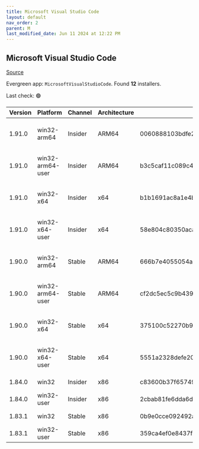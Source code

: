 ```yaml
---
title: Microsoft Visual Studio Code
layout: default
nav_order: 2
parent: M
last_modified_date: Jun 11 2024 at 12:22 PM
---
```


## Microsoft Visual Studio Code

[Source](https://code.visualstudio.com)

Evergreen app: `MicrosoftVisualStudioCode`. Found **12** installers.

Last check: 🟢

| Version | Platform         | Channel | Architecture | Sha256                                                           | URI                                                                                                                                                                                                                                                                                                            |
| ------- | ---------------- | ------- | ------------ | ---------------------------------------------------------------- | -------------------------------------------------------------------------------------------------------------------------------------------------------------------------------------------------------------------------------------------------------------------------------------------------------------- |
| 1.91.0  | win32-arm64      | Insider | ARM64        | 0060888103bdfe250a57dc1e4ceb63bd8aa859f7696faada931352f87f598f3a | [https://vscode.download.prss.microsoft.com/dbazure/download/insider/21decd9342dd2e14f2a7cd2883f84e6ff43ea0df/VSCodeSetup-arm64-1.91.0-insider.exe](https://vscode.download.prss.microsoft.com/dbazure/download/insider/21decd9342dd2e14f2a7cd2883f84e6ff43ea0df/VSCodeSetup-arm64-1.91.0-insider.exe)         |
| 1.91.0  | win32-arm64-user | Insider | ARM64        | b3c5caf11c089c4d88423d894472c406991b864c1eb7563ab1ec60ea3a0bf7be | [https://vscode.download.prss.microsoft.com/dbazure/download/insider/21decd9342dd2e14f2a7cd2883f84e6ff43ea0df/VSCodeUserSetup-arm64-1.91.0-insider.exe](https://vscode.download.prss.microsoft.com/dbazure/download/insider/21decd9342dd2e14f2a7cd2883f84e6ff43ea0df/VSCodeUserSetup-arm64-1.91.0-insider.exe) |
| 1.91.0  | win32-x64        | Insider | x64          | b1b1691ac8a1e4ba39d2789c4b619d531123901f8a0f1e73da3b22335f15b353 | [https://vscode.download.prss.microsoft.com/dbazure/download/insider/21decd9342dd2e14f2a7cd2883f84e6ff43ea0df/VSCodeSetup-x64-1.91.0-insider.exe](https://vscode.download.prss.microsoft.com/dbazure/download/insider/21decd9342dd2e14f2a7cd2883f84e6ff43ea0df/VSCodeSetup-x64-1.91.0-insider.exe)             |
| 1.91.0  | win32-x64-user   | Insider | x64          | 58e804c80350acacdc0230e0f7ee705c0665bb5bc796db56c6ec4e5360775dce | [https://vscode.download.prss.microsoft.com/dbazure/download/insider/21decd9342dd2e14f2a7cd2883f84e6ff43ea0df/VSCodeUserSetup-x64-1.91.0-insider.exe](https://vscode.download.prss.microsoft.com/dbazure/download/insider/21decd9342dd2e14f2a7cd2883f84e6ff43ea0df/VSCodeUserSetup-x64-1.91.0-insider.exe)     |
| 1.90.0  | win32-arm64      | Stable  | ARM64        | 666b7e4055054aefc3e470b130a597ed3994b22952a06f97ea8213486fc05c44 | [https://vscode.download.prss.microsoft.com/dbazure/download/stable/89de5a8d4d6205e5b11647eb6a74844ca23d2573/VSCodeSetup-arm64-1.90.0.exe](https://vscode.download.prss.microsoft.com/dbazure/download/stable/89de5a8d4d6205e5b11647eb6a74844ca23d2573/VSCodeSetup-arm64-1.90.0.exe)                           |
| 1.90.0  | win32-arm64-user | Stable  | ARM64        | cf2dc5ec5c9b43959ee273d1c5e4b486c34e7c949b773e25ece88eaeebc68e79 | [https://vscode.download.prss.microsoft.com/dbazure/download/stable/89de5a8d4d6205e5b11647eb6a74844ca23d2573/VSCodeUserSetup-arm64-1.90.0.exe](https://vscode.download.prss.microsoft.com/dbazure/download/stable/89de5a8d4d6205e5b11647eb6a74844ca23d2573/VSCodeUserSetup-arm64-1.90.0.exe)                   |
| 1.90.0  | win32-x64        | Stable  | x64          | 375100c52270b95baae03206a99585a88a77a236419bda94e7b904edd48652f7 | [https://vscode.download.prss.microsoft.com/dbazure/download/stable/89de5a8d4d6205e5b11647eb6a74844ca23d2573/VSCodeSetup-x64-1.90.0.exe](https://vscode.download.prss.microsoft.com/dbazure/download/stable/89de5a8d4d6205e5b11647eb6a74844ca23d2573/VSCodeSetup-x64-1.90.0.exe)                               |
| 1.90.0  | win32-x64-user   | Stable  | x64          | 5551a2328defe20fd5d612b78f43403a11980dafa1b46c10649fd5909076c543 | [https://vscode.download.prss.microsoft.com/dbazure/download/stable/89de5a8d4d6205e5b11647eb6a74844ca23d2573/VSCodeUserSetup-x64-1.90.0.exe](https://vscode.download.prss.microsoft.com/dbazure/download/stable/89de5a8d4d6205e5b11647eb6a74844ca23d2573/VSCodeUserSetup-x64-1.90.0.exe)                       |
| 1.84.0  | win32            | Insider | x86          | c83600b37f65749ea9e16496847bbfd967dece2472cee7d8011ae719e2633c18 | [https://az764295.vo.msecnd.net/insider/0c36b92c82064882a228487040187cfc13669c0f/VSCodeSetup-ia32-1.84.0-insider.exe](https://az764295.vo.msecnd.net/insider/0c36b92c82064882a228487040187cfc13669c0f/VSCodeSetup-ia32-1.84.0-insider.exe)                                                                     |
| 1.84.0  | win32-user       | Insider | x86          | 2cbab81fe6dda6dfb07751707107db95ba7afa0a6ada65a1df78a04eef0aadf5 | [https://az764295.vo.msecnd.net/insider/0c36b92c82064882a228487040187cfc13669c0f/VSCodeUserSetup-ia32-1.84.0-insider.exe](https://az764295.vo.msecnd.net/insider/0c36b92c82064882a228487040187cfc13669c0f/VSCodeUserSetup-ia32-1.84.0-insider.exe)                                                             |
| 1.83.1  | win32            | Stable  | x86          | 0b9e0cce092492a88cdaf12048e3630290944b051f3194c5ca3d6b7012f05e7f | [https://az764295.vo.msecnd.net/stable/a6606b6ca720bca780c2d3c9d4cc3966ff2eca12/VSCodeSetup-ia32-1.83.1.exe](https://az764295.vo.msecnd.net/stable/a6606b6ca720bca780c2d3c9d4cc3966ff2eca12/VSCodeSetup-ia32-1.83.1.exe)                                                                                       |
| 1.83.1  | win32-user       | Stable  | x86          | 359ca4ef0e8437f7e5183a97a9d79834463a3df88bb10c82c48cc2bd53b8a7e5 | [https://az764295.vo.msecnd.net/stable/a6606b6ca720bca780c2d3c9d4cc3966ff2eca12/VSCodeUserSetup-ia32-1.83.1.exe](https://az764295.vo.msecnd.net/stable/a6606b6ca720bca780c2d3c9d4cc3966ff2eca12/VSCodeUserSetup-ia32-1.83.1.exe)                                                                               |
